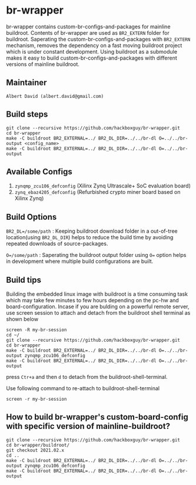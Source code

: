 # br-wrapper

br-wrapper contains custom-br-configs-and-packages for mainline buildroot. Contents of br-wrapper are used as ```BR2_EXTERN``` folder for buildroot. Saperating the custom-br-configs-and-packages with ```BR2_EXTERN``` mechanism, removes the dependency on a fast moving buildroot project which is under constant development.
Using buildroot as a submodule makes it easy to build custom-br-configs-and-packages with different versions of mainline buildroot.

## Maintainer
	Albert David (albert.david@gmail.com)

## Build steps
    git clone --recursive https://github.com/hackboxguy/br-wrapper.git
    cd br-wrapper
    make -C buildroot BR2_EXTERNAL=../ BR2_DL_DIR=../../br-dl O=../../br-output <config_name>
    make -C buildroot BR2_EXTERNAL=../ BR2_DL_DIR=../../br-dl O=../../br-output

## Available Configs
1. ```zynqmp_zcu106_defconfig``` (Xilinx Zynq Ultrascale+ SoC evaluation board)
2. ```zynq_ebaz4205_defconfig``` (Refurbished crypto miner board based on Xilinx Zynq)


## Build Options
```BR2_DL=/some/path``` : Keeping buildroot download folder in a out-of-tree location(using ```BR2_DL_DIR```) helps to reduce the build time by avoiding repeated downloads of source-packages.
    
```O=/some/path``` : Saperating the buildroot output folder using ```O=``` option helps in development where multiple build configurations are built.
    
## Build tips
Building the embedded linux image with buildroot is a time consuming task which may take few minutes to few hours depending on the pc-hw and board-configuration. Incase if you are bulding on a powerful remote server, use screen session to attach and detach from the buildroot shell terminal as shown below
        
    screen -R my-br-session
    cd ~/
    git clone --recursive https://github.com/hackboxguy/br-wrapper.git
    cd br-wrapper
    make -C buildroot BR2_EXTERNAL=../ BR2_DL_DIR=../../br-dl O=../../br-output zynqmp_zcu106_defconfig
    make -C buildroot BR2_EXTERNAL=../ BR2_DL_DIR=../../br-dl O=../../br-output
press ```Ctr+a``` and then ```d``` to detach from the buildroot-shell-terminal.

Use following command to re-attach to  buildroot-shell-terminal

    screen -r my-br-session

## How to build br-wrapper's custom-board-config with specific version of mainline-buildroot?
    git clone --recursive https://github.com/hackboxguy/br-wrapper.git
    cd br-wrapper/buildroot/
    git checkout 2021.02.x
    cd ..
    make -C buildroot BR2_EXTERNAL=../ BR2_DL_DIR=../../br-dl O=../../br-output zynqmp_zcu106_defconfig
    make -C buildroot BR2_EXTERNAL=../ BR2_DL_DIR=../../br-dl O=../../br-output
